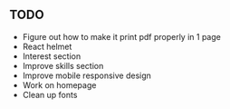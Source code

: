 ## TODO

- Figure out how to make it print pdf properly in 1 page
- React helmet
- Interest section
- Improve skills section
- Improve mobile responsive design
- Work on homepage
- Clean up fonts
